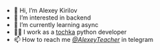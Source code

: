 - 👋 Hi, I’m Alexey Kirilov
- 👀 I’m interested in backend
- 🌱 I’m currently learning async
- 👨‍💼 I work as a [tochka](https://tochka.com/) python developer
- 📫 How to reach me  *[@AlexeyTeacher](https://t.me/AlexeyTeacher)* in telegram

<!---
AlexeyTeacher/AlexeyTeacher is a ✨ special ✨ repository because its `README.md` (this file) appears on your GitHub profile.
You can click the Preview link to take a look at your changes.
--->
